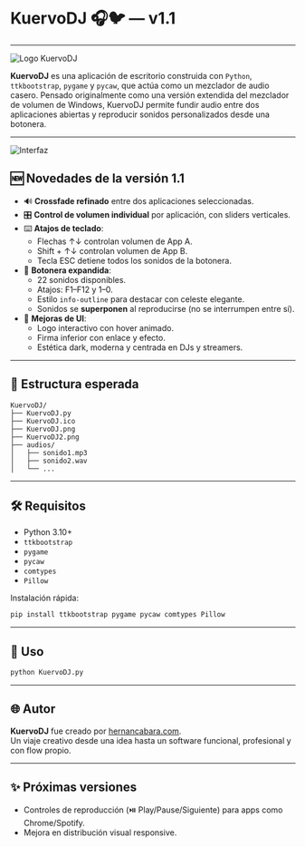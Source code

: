 # KuervoDJ 🎧🐦 — v1.1

---

![Logo KuervoDJ](./KuervoFondo.png)

**KuervoDJ** es una aplicación de escritorio construida con `Python`, `ttkbootstrap`, `pygame` y `pycaw`, que actúa como un mezclador de audio casero. Pensado originalmente como una versión extendida del mezclador de volumen de Windows, KuervoDJ permite fundir audio entre dos aplicaciones abiertas y reproducir sonidos personalizados desde una botonera.

---


![Interfaz](./V1.1.png)

## 🆕 Novedades de la versión 1.1

- 🔊 **Crossfade refinado** entre dos aplicaciones seleccionadas.
- 🎛️ **Control de volumen individual** por aplicación, con sliders verticales.
- ⌨️ **Atajos de teclado**:
  - Flechas ↑↓ controlan volumen de App A.
  - Shift + ↑↓ controlan volumen de App B.
  - Tecla ESC detiene todos los sonidos de la botonera.
- 🎹 **Botonera expandida**:
  - 22 sonidos disponibles.
  - Atajos: F1–F12 y 1–0.
  - Estilo `info-outline` para destacar con celeste elegante.
  - Sonidos se **superponen** al reproducirse (no se interrumpen entre sí).
- 🎨 **Mejoras de UI**:
  - Logo interactivo con hover animado.
  - Firma inferior con enlace y efecto.
  - Estética dark, moderna y centrada en DJs y streamers.

---

## 📂 Estructura esperada

```plaintext
KuervoDJ/
├── KuervoDJ.py
├── KuervoDJ.ico
├── KuervoDJ.png
├── KuervoDJ2.png
├── audios/
│   ├── sonido1.mp3
│   ├── sonido2.wav
│   └── ...
```

---

## 🛠️ Requisitos

- Python 3.10+
- `ttkbootstrap`
- `pygame`
- `pycaw`
- `comtypes`
- `Pillow`

Instalación rápida:

```bash
pip install ttkbootstrap pygame pycaw comtypes Pillow
```

---

## 🚀 Uso

```bash
python KuervoDJ.py
```

---

## 🌐 Autor

**KuervoDJ** fue creado por [hernancabara.com](https://hernancabara.com).  
Un viaje creativo desde una idea hasta un software funcional, profesional y con flow propio.

---

## ✨ Próximas versiones

- Controles de reproducción (⏯️ Play/Pause/Siguiente) para apps como Chrome/Spotify.
- Mejora en distribución visual responsive.

